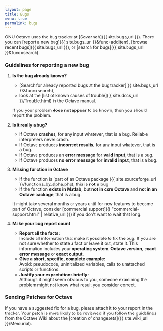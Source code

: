 ```yaml
---
layout: page
title: Bugs
menu: true
permalink: bugs
---
```


GNU Octave uses the bug tracker at [Savannah]({{ site.bugs_url }}).
There you can [report a new bug]({{ site.bugs_url }}&func=additem),
[browse recent bugs]({{ site.bugs_url }}),
or [search for bugs]({{ site.bugs_url }}&func=search).

### Guidelines for reporting a new bug

1. **Is the bug already known?**

   - [Search for already reported bugs at the bug tracker]({{ site.bugs_url }}&func=search),
   - look at the
     [list of known causes of trouble]({{ site.docs_url }}/Trouble.html)
     in the Octave manual.

   <p></p>

   If you your problem **does not appear** to be known,
   then you should report the problem.

2. **Is it really a bug?**

   - If Octave **crashes**, for any input whatever, that is a bug.
     Reliable interpreters never crash.
   - If Octave produces **incorrect results**, for any input whatever,
     that is a bug.
   - If Octave produces an **error message** for **valid input**, that is a bug.
   - If Octave produces **no error message** for **invalid input**,
     that is a bug.

   <p></p>

3. **Missing function in Octave**

   - If the function is
     [part of an Octave package]({{ site.sourceforge_url }}/functions_by_alpha.php),
     this is **not** a bug.
   - If the function **exists in Matlab**,
     but **not in core Octave** and **not in an Octave package**,
     that is a bug.

   <p></p>

   It might take several months or years until for new features to become part
   of Octave, consider
   [commercial support]({{ "commercial-support.html" | relative_url }})
   if you don't want to wait that long.

4. **Make your bug report count**

   - **Report all the facts:**<br>
     Include all information that make it possible to fix the bug.
     If you are not sure whether to state a fact or leave it out, state it.
     This information includes your **operating system**, **Octave version**,
     **exact error message** or **exact output**.
   - **Give a short, specific, complete example:**<br>
     Avoid: pseudocode, uninitialized variables,
     calls to unattached scripts or functions.
   - **Justify your expectations briefly:**<br>
     Although it might seem obvious to you,
     someone examining the problem might not know what result you consider
     correct.


### Sending Patches for Octave

If you have a suggested fix for a bug,
please attach it to your report in the tracker.
Your patch is more likely to be reviewed if you follow the guidelines from the
Octave Wiki about the [creation of changesets]({{ site.wiki_url }}/Mercurial).
